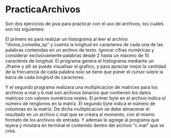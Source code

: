 # PracticaArchivos
Son dos ejercicios de java para practicar con el uso de archivos, los cuales son los siguientes: 

El primero es para realizar un histograma al leer el archivo "divina_comedia_sp" y cuenta la longitud en caracteres de cada una de las palabras contenidas en un archivo de texto. Ignorar cifras numéricas y considerar exclusivamente palabras desde 2 hasta un máximo de 10 caracteres de longitud. El programa genera el histograma mediante un Jframe y alli se puede visualisar el grafico, y para apreciar mejor la cantidad de la frecuencia de cada palabra solo se tiene que poner el cursor sobre la barra de cada longitud de caracteres.

Y el segundo programa realizara una multiplicacion de matrices para los archivos a.mat y b.mat son archivos binarios que contienen los datos matrices con valores numéricos reales. El primer byte en el archivo indica el número de renglones en la matriz. El segundo byte indica el número de columnas en la matriz. De dicha multiplicacion se debe almacenar el resultado en un archivo c.mat que se creara al momento, con el mismo formato de los archivos de entrada. Y ademas le agrege al programa que leyera y mostara en terminal el contenido dentro del archivo "c.mat" que se crea.
